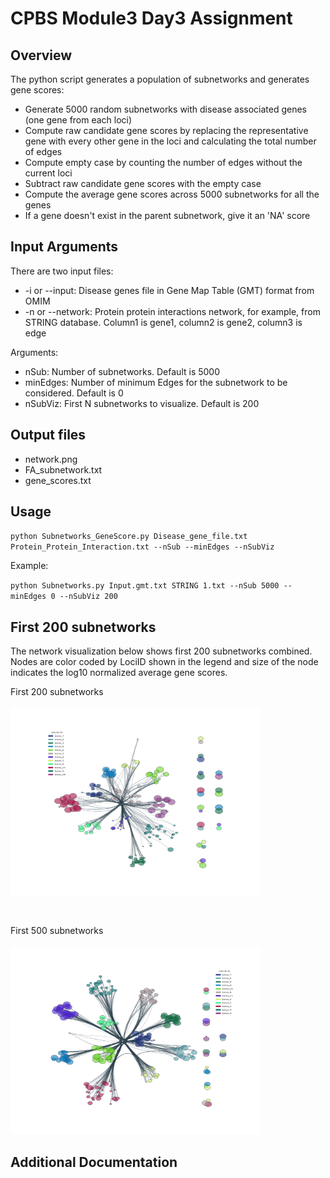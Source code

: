 #  CPBS Module3 Day3 Assignment 

## Overview
The python script generates a population of subnetworks and generates gene scores:<br>
- Generate 5000 random subnetworks with disease associated genes (one gene from each loci)
- Compute raw candidate gene scores by replacing the representative gene with every other gene in the loci and calculating the total number of edges
- Compute empty case by counting the number of edges without the current loci
- Subtract raw candidate gene scores with the empty case
- Compute the average gene scores across 5000 subnetworks for all the genes
- If a gene doesn't exist in the parent subnetwork, give it an 'NA' score

## Input Arguments

There are two input files:<br> 
- -i or --input: Disease genes file in Gene Map Table (GMT) format from OMIM <br>
- -n or --network: Protein protein interactions network, for example, from STRING database. Column1 is gene1, column2 is gene2, column3 is edge<br>

Arguments:
- nSub: Number of subnetworks. Default is 5000 <br>
- minEdges: Number of minimum Edges for the subnetwork to be considered. Default is 0 <br>
- nSubViz: First N subnetworks to visualize. Default is 200 <br>

## Output files

- network.png
- FA_subnetwork.txt
- gene_scores.txt

## Usage

`python Subnetworks_GeneScore.py Disease_gene_file.txt Protein_Protein_Interaction.txt --nSub --minEdges --nSubViz`

Example:

`python Subnetworks.py Input.gmt.txt STRING 1.txt --nSub 5000 --minEdges 0 --nSubViz 200`

## First 200 subnetworks

The network visualization below shows first 200 subnetworks combined. Nodes are color coded by LociID shown in the legend and size of the node indicates the log10 normalized average gene scores. 

First 200 subnetworks <br>
<br>
<img src="./OutputFiles/network_200.png" alt="drawing" width="400" height="300"/>

<br>

First 500 subnetworks <br>
<br>
<img src="./OutputFiles/network_500.png" alt="drawing" width="400" height="300"/>
## Additional Documentation

